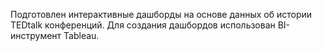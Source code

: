 Подготовлен интерактивные дашборды на основе данных об истории TEDtalk конференций. Для создания дашбордов использован BI-инструмент Tableau.
